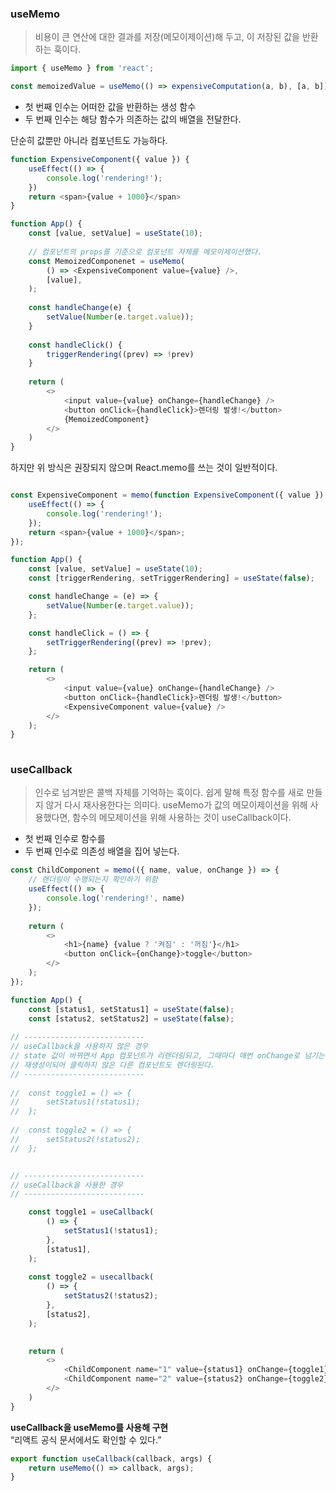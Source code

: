 ### useMemo<br>  
> 비용이 큰 연산에 대한 결과를 저장(메모이제이션)해 두고, 이 저장된 값을 반환하는 훅이다.  
  
  
```javascript  
import { useMemo } from 'react';

const memoizedValue = useMemo(() => expensiveComputation(a, b), [a, b]);  
```  
* 첫 번째 인수는 어떠한 값을 반환하는 생성 함수  
* 두 번째 인수는 해당 함수가 의존하는 값의 배열을 전달한다.  
  
  
  
단순히 값뿐만 아니라 컴포넌트도 가능하다.  
```javascript  
function ExpensiveComponent({ value }) {
	useEffect(() => {
		console.log('rendering!');
	})
	return <span>{value + 1000}</span>
}

function App() {
	const [value, setValue] = useState(10);
	
	// 컴포넌트의 props를 기준으로 컴포넌트 자체를 메모이제이션했다.
	const MemoizedComponenet = useMemo(
		() => <ExpensiveComponent value={value} />,
		[value],
	);
	
	const handleChange(e) {
		setValue(Number(e.target.value));
	}
	
	const handleClick() {
		triggerRendering((prev) => !prev)
	}
	
	return (
		<>
			<input value={value} onChange={handleChange} />
			<button onClick={handleClick}>렌더링 발생!</button>
			{MemoizedComponent}
		</>
	)
}  
```  
  
하지만 위 방식은 권장되지 않으며 React.memo를 쓰는 것이 일반적이다.  
```javascript  

const ExpensiveComponent = memo(function ExpensiveComponent({ value }) {
	useEffect(() => {
		console.log('rendering!');
	});
	return <span>{value + 1000}</span>;
});

function App() {
	const [value, setValue] = useState(10);
	const [triggerRendering, setTriggerRendering] = useState(false);

	const handleChange = (e) => {
		setValue(Number(e.target.value));
	};

	const handleClick = () => {
		setTriggerRendering((prev) => !prev);
	};

	return (
		<>
			<input value={value} onChange={handleChange} />
			<button onClick={handleClick}>렌더링 발생!</button>
			<ExpensiveComponent value={value} />
		</>
	);
}
  
```  
  
### useCallback <br>  
> 인수로 넘겨받은 콜백 자체를 기억하는 훅이다. 쉽게 말해 특정 함수를 새로 만들지 않거 다시 재사용한다는 의미다. useMemo가 값의 메모이제이션을 위해 사용했다면, 함수의 메모제이션을 위해 사용하는 것이 useCallback이다.  
  
  
* 첫 번째 인수로 함수를  
* 두 번째 인수로 의존성 배열을 집어 넣는다.  
  
```javascript  
const ChildComponent = memo(({ name, value, onChange }) => {
	// 렌더링이 수행되는지 확인하기 위함
	useEffect(() => {
		console.log('rendering!', name)
	});
	
	return (
		<>
			<h1>{name} {value ? '켜짐' : '꺼짐'}</h1>
			<button onClick={onChange}>toggle</button>
		</>
	);
});

function App() {
	const [status1, setStatus1] = useState(false);
	const [status2, setStatus2] = useState(false);
	
// ---------------------------
// useCallback을 사용하지 않은 경우
// state 값이 바뀌면서 App 컴포넌트가 리렌더링되고, 그때마다 매번 onChange로 넘기는 함수가
// 재생성이되어 클릭하지 않은 다른 컴포넌트도 렌더링된다.
// ---------------------------
	
//	const toggle1 = () => {
//		setStatus1(!status1);
//	};
	
//	const toggle2 = () => {
//		setStatus2(!status2);
//	};


// ---------------------------
// useCallback을 사용한 경우
// ---------------------------

	const toggle1 = useCallback(
		() => {
			setStatus1(!status1);
		},
		[status1],
	);
	
	const toggle2 = usecallback(
		() => {
			setStatus2(!status2);
		},
		[status2],
	);

	
	return (
		<>
			<ChildComponent name="1" value={status1} onChange={toggle1} />
			<ChildComponent name="2" value={status2} onChange={toggle2} />
		</>
	)
}  
```  
  
  
  
**useCallback을 useMemo를 사용해 구현**  
“리액트 공식 문서에서도 확인할 수 있다.”  
```javascript  
export function useCallback(callback, args) {
	return useMemo(() => callback, args);
}  
```  
  
  
  
